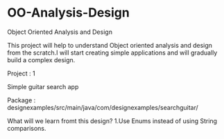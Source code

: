 # OO-Analysis-Design
Object Oriented Analysis and Design 

This project will help to understand Object oriented analysis and design from the scratch.I will start creating simple applications and will gradually build a complex design.

Project : 1 

Simple guitar search app

Package : designexamples/src/main/java/com/designexamples/searchguitar/

What will we learn fromt this design?
  1.Use Enums instead of using String comparisons.
